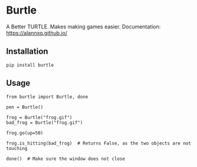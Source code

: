 # Burtle

A Better TURTLE. Makes making games easier.
Documentation: https://alannxq.github.io/

## Installation

```Py
pip install burtle
```

## Usage

```Py
from burtle import Burtle, done

pen = Burtle()

frog = Burtle("frog.gif")
bad_frog = Burtle("frog.gif")

frog.go(up=50)

frog.is_hitting(bad_frog)  # Returns False, as the two objects are not touching

done()  # Make sure the window does not close

```
